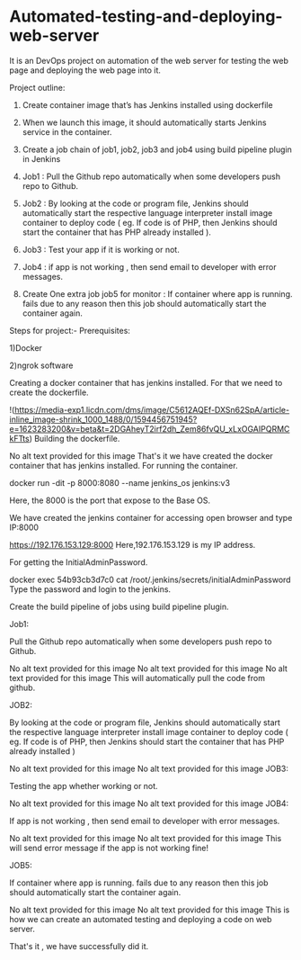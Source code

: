 # Automated-testing-and-deploying-web-server
It is an DevOps project on automation of the web server for testing the web page and deploying the web page into it.

Project outline:
1. Create container image that’s has Jenkins installed using dockerfile 

2. When we launch this image, it should automatically starts Jenkins service in the container.

3. Create a job chain of job1, job2, job3 and job4 using build pipeline plugin in Jenkins 

4. Job1 : Pull the Github repo automatically when some developers push repo to Github.

5. Job2 : By looking at the code or program file, Jenkins should automatically start the respective language interpreter install image container to deploy code ( eg. If code is of PHP, then Jenkins should start the container that has PHP already installed ).

6. Job3 : Test your app if it is working or not.

7. Job4 : if app is not working , then send email to developer with error messages.

8. Create One extra job job5 for monitor : If container where app is running. fails due to any reason then this job should automatically start the container again.

Steps for project:-
Prerequisites:

1)Docker

2)ngrok software

Creating a docker container that has jenkins installed. For that we need to create the dockerfile.

!(https://media-exp1.licdn.com/dms/image/C5612AQEf-DXSn62SpA/article-inline_image-shrink_1000_1488/0/1594456751945?e=1623283200&v=beta&t=2DGAheyT2irf2dh_Zem86fvQU_xLxOGAIPQRMCkFTts)
Building the dockerfile.

No alt text provided for this image
That's it we have created the docker container that has jenkins installed. For running the container.

docker run -dit -p 8000:8080 --name jenkins_os jenkins:v3


Here, the 8000 is the port that expose to the Base OS.

We have created the jenkins container for accessing open browser and type IP:8000

https://192.176.153.129:8000 Here,192.176.153.129 is my IP address.

For getting the InitialAdminPassword.

docker exec 54b93cb3d7c0 cat /root/.jenkins/secrets/initialAdminPassword
Type the password and login to the jenkins.

Create the build pipeline of jobs using build pipeline plugin.

Job1:

Pull the Github repo automatically when some developers push repo to Github.

No alt text provided for this image
No alt text provided for this image
No alt text provided for this image
This will automatically pull the code from github.

JOB2:

By looking at the code or program file, Jenkins should automatically start the respective language interpreter install image container to deploy code ( eg. If code is of PHP, then Jenkins should start the container that has PHP already installed )

No alt text provided for this image
No alt text provided for this image
JOB3:

Testing the app whether working or not.

No alt text provided for this image
No alt text provided for this image
JOB4:

If app is not working , then send email to developer with error messages.

No alt text provided for this image
No alt text provided for this image
This will send error message if the app is not working fine!

JOB5:

If container where app is running. fails due to any reason then this job should automatically start the container again.

No alt text provided for this image
No alt text provided for this image
This is how we can create an automated testing and deploying a code on web server.

That's it , we have successfully did it.
